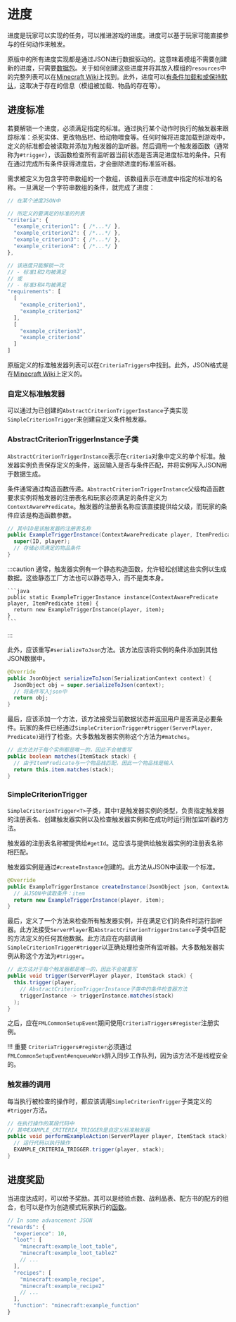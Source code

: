 进度
====

进度是玩家可以实现的任务，可以推进游戏的进度。进度可以基于玩家可能直接参与的任何动作来触发。

原版中的所有进度实现都是通过JSON进行数据驱动的。这意味着模组不需要创建新的进度，只需要[数据包][datapack]。关于如何创建这些进度并将其放入模组的`resources`中的完整列表可以在[Minecraft Wiki][wiki]上找到。此外，进度可以[有条件加载和或保持默认][conditional]，这取决于存在的信息（模组被加载、物品的存在等）。

进度标准
--------

若要解锁一个进度，必须满足指定的标准。通过执行某个动作时执行的触发器来跟踪标准：杀死实体、更改物品栏、给动物喂食等。任何时候将进度加载到游戏中，定义的标准都会被读取并添加为触发器的监听器。然后调用一个触发器函数（通常称为`#trigger`），该函数检查所有监听器当前状态是否满足进度标准的条件。只有在通过完成所有条件获得进度后，才会删除进度的标准监听器。

需求被定义为包含字符串数组的一个数组，该数组表示在进度中指定的标准的名称。一旦满足一个字符串数组的条件，就完成了进度：

```js
// 在某个进度JSON中

// 所定义的要满足的标准的列表
"criteria": {
  "example_criterion1": { /*...*/ },
  "example_criterion2": { /*...*/ },
  "example_criterion3": { /*...*/ },
  "example_criterion4": { /*...*/ }
},

// 该进度只能解锁一次
// - 标准1和2均被满足
// 或
// - 标准3和4均被满足
"requirements": [
  [
    "example_criterion1",
    "example_criterion2"
  ],
  [
    "example_criterion3",
    "example_criterion4"
  ]
]
```

原版定义的标准触发器列表可以在`CriteriaTriggers`中找到。此外，JSON格式是在[Minecraft Wiki][triggers]上定义的。

### 自定义标准触发器

可以通过为已创建的`AbstractCriterionTriggerInstance`子类实现`SimpleCriterionTrigger`来创建自定义条件触发器。

### AbstractCriterionTriggerInstance子类

`AbstractCriterionTriggerInstance`表示在`criteria`对象中定义的单个标准。触发器实例负责保存定义的条件，返回输入是否与条件匹配，并将实例写入JSON用于数据生成。

条件通常通过构造函数传递。`AbstractCriterionTriggerInstance`父级构造函数要求实例将触发器的注册表名和玩家必须满足的条件定义为`ContextAwarePredicate`。触发器的注册表名称应该直接提供给父级，而玩家的条件应该是构造函数参数。

```java
// 其中ID是该触发器的注册表名称
public ExampleTriggerInstance(ContextAwarePredicate player, ItemPredicate item) {
  super(ID, player);
  // 存储必须满足的物品条件
}
```

:::caution
    通常，触发器实例有一个静态构造函数，允许轻松创建这些实例以生成数据。这些静态工厂方法也可以静态导入，而不是类本身。

    ```java
    public static ExampleTriggerInstance instance(ContextAwarePredicate player, ItemPredicate item) {
      return new ExampleTriggerInstance(player, item);
    }
    ```
:::

此外，应该重写`#serializeToJson`方法。该方法应该将实例的条件添加到其他JSON数据中。

```java
@Override
public JsonObject serializeToJson(SerializationContext context) {
  JsonObject obj = super.serializeToJson(context);
  // 将条件写入json中
  return obj;
}
```

最后，应该添加一个方法，该方法接受当前数据状态并返回用户是否满足必要条件。玩家的条件已经通过`SimpleCriterionTrigger#trigger(ServerPlayer, Predicate)`进行了检查。大多数触发器实例称这个方法为`#matches`。

```java
// 此方法对于每个实例都是唯一的，因此不会被重写
public boolean matches(ItemStack stack) {
  // 由于ItemPredicate与一个物品栈匹配，因此一个物品栈是输入
  return this.item.matches(stack);
}
```

### SimpleCriterionTrigger

`SimpleCriterionTrigger<T>`子类，其中`T`是触发器实例的类型，负责指定触发器的注册表名、创建触发器实例以及检查触发器实例和在成功时运行附加监听器的方法。

触发器的注册表名称被提供给`#getId`。这应该与提供给触发器实例的注册表名称相匹配。

触发器实例是通过`#createInstance`创建的。此方法从JSON中读取一个标准。

```java
@Override
public ExampleTriggerInstance createInstance(JsonObject json, ContextAwarePredicate player, DeserializationContext context) {
  // 从JSON中读取条件：item
  return new ExampleTriggerInstance(player, item);
}
```

最后，定义了一个方法来检查所有触发器实例，并在满足它们的条件时运行监听器。此方法接受`ServerPlayer`和`AbstractCriterionTriggerInstance`子类中匹配的方法定义的任何其他数据。此方法应在内部调用`SimpleCriterionTrigger#trigger`以正确处理检查所有监听器。大多数触发器实例从称这个方法为`#trigger`。

```java
// 此方法对于每个触发器都是唯一的，因此不会被重写
public void trigger(ServerPlayer player, ItemStack stack) {
  this.trigger(player,
    // AbstractCriterionTriggerInstance子类中的条件检查器方法
    triggerInstance -> triggerInstance.matches(stack)
  );
}
```

之后，应在`FMLCommonSetupEvent`期间使用`CriteriaTriggers#register`注册实例。

!!! 重要
    `CriteriaTriggers#register`必须通过`FMLCommonSetupEvent#enqueueWork`排入同步工作队列，因为该方法不是线程安全的。

### 触发器的调用

每当执行被检查的操作时，都应该调用`SimpleCriterionTrigger`子类定义的`#trigger`方法。

```java
// 在执行操作的某段代码中
// 其中EXAMPLE_CRITERIA_TRIGGER是自定义标准触发器
public void performExampleAction(ServerPlayer player, ItemStack stack) {
  // 运行代码以执行操作
  EXAMPLE_CRITERIA_TRIGGER.trigger(player, stack);
}
```

进度奖励
--------

当进度达成时，可以给予奖励。其可以是经验点数、战利品表、配方书的配方的组合，也可以是作为创造模式玩家执行的[函数][function]。

```js
// In some advancement JSON
"rewards": {
  "experience": 10,
  "loot": [
    "minecraft:example_loot_table",
    "minecraft:example_loot_table2"
    // ...
  ],
  "recipes": [
    "minecraft:example_recipe",
    "minecraft:example_recipe2"
    // ...
  ],
  "function": "minecraft:example_function"
}
```

[datapack]: https://minecraft.wiki/w/Data_pack
[wiki]: https://minecraft.wiki/w/Advancement/JSON_format
[conditional]: ./conditional.md#implementations
[function]: https://minecraft.wiki/w/Function_(Java_Edition)
[triggers]: https://minecraft.wiki/w/Advancement/JSON_format#List_of_triggers
